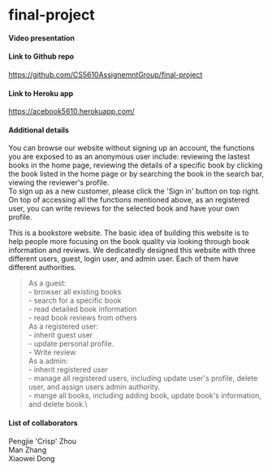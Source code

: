 # final-project

#### Video presentation

#### Link to Github repo 
https://github.com/CS5610AssignemntGroup/final-project

#### Link to Heroku app
https://acebook5610.herokuapp.com/

#### Additional details
You can browse our website without signing up an account, the functions you are exposed to as an anonymous user include: reviewing the lastest books in the home page, reviewing the details of a specific book by clicking the book listed in the home page or by searching the book in the search bar, viewing the reviewer's profile.<br>
To sign up as a new customer, please click the 'Sign in' button on top right. On top of accessing all the functions mentioned above, as an registered user, you can write reviews for the selected book and have your own profile.


This is a bookstore website. The basic idea of building this website is to help people more focusing on the book quality via looking through book information and reviews. We dedicatedly designed this website with three different users, guest, login user, and admin user. Each of them have different authorities.  

>As a guest:\
	- browser all existing books\
	- search for a specific book\
	- read detailed book information\
	- read book reviews from others\
>As a registered user:\
	- inherit guest user\
	- update personal profile. \
	- Write review\
>As a admin: \
	- inherit registered user\
	- manage all registered users, including update user's profile, delete user, and assign users admin authority.\
	- mange all books, including adding book, update book's information, and delete book.\


#### List of collaborators
Pengjie 'Crisp' Zhou <br>
Man Zhang <br>
Xiaowei Dong
